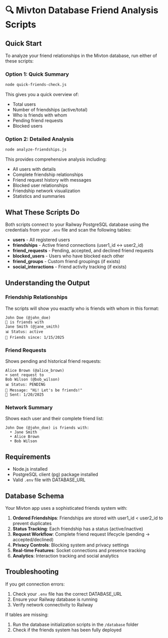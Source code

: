 # 🔍 Mivton Database Friend Analysis Scripts

## Quick Start

To analyze your friend relationships in the Mivton database, run either of these scripts:

### Option 1: Quick Summary
```bash
node quick-friends-check.js
```
This gives you a quick overview of:
- Total users
- Number of friendships (active/total)
- Who is friends with whom
- Pending friend requests
- Blocked users

### Option 2: Detailed Analysis
```bash
node analyze-friendships.js
```
This provides comprehensive analysis including:
- All users with details
- Complete friendship relationships
- Friend request history with messages
- Blocked user relationships
- Friendship network visualization
- Statistics and summaries

## What These Scripts Do

Both scripts connect to your Railway PostgreSQL database using the credentials from your `.env` file and scan the following tables:

- **users** - All registered users
- **friendships** - Active friend connections (user1_id ↔ user2_id)
- **friend_requests** - Pending, accepted, and declined friend requests
- **blocked_users** - Users who have blocked each other
- **friend_groups** - Custom friend groupings (if exists)
- **social_interactions** - Friend activity tracking (if exists)

## Understanding the Output

### Friendship Relationships
The scripts will show you exactly who is friends with whom in this format:
```
John Doe (@john_doe)
🤝 is friends with
Jane Smith (@jane_smith)
📊 Status: active
📅 Friends since: 1/15/2025
```

### Friend Requests
Shows pending and historical friend requests:
```
Alice Brown (@alice_brown)
➡️ sent request to
Bob Wilson (@bob_wilson)
📊 Status: PENDING
💬 Message: "Hi! Let's be friends!"
📅 Sent: 1/20/2025
```

### Network Summary
Shows each user and their complete friend list:
```
John Doe (@john_doe) is friends with:
  • Jane Smith
  • Alice Brown
  • Bob Wilson
```

## Requirements

- Node.js installed
- PostgreSQL client (pg) package installed
- Valid `.env` file with DATABASE_URL

## Database Schema

Your Mivton app uses a sophisticated friends system with:

1. **Ordered Friendships**: Friendships are stored with user1_id < user2_id to prevent duplicates
2. **Status Tracking**: Each friendship has a status (active/inactive)
3. **Request Workflow**: Complete friend request lifecycle (pending → accepted/declined)
4. **Privacy Controls**: Blocking system and privacy settings
5. **Real-time Features**: Socket connections and presence tracking
6. **Analytics**: Interaction tracking and social analytics

## Troubleshooting

If you get connection errors:
1. Check your `.env` file has the correct DATABASE_URL
2. Ensure your Railway database is running
3. Verify network connectivity to Railway

If tables are missing:
1. Run the database initialization scripts in the `/database` folder
2. Check if the friends system has been fully deployed
